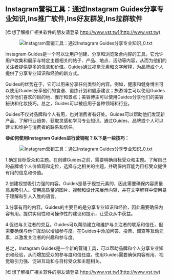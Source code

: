 ## **Instagram营销工具：通过Instagram Guides分享专业知识,Ins推广软件,Ins好友群发,Ins拉群软件**

[😍想了解推广相关软件的朋友请登录 http://www.vst.tw](http://www.vst.tw)

 <center><img src="https://vst.tw/MP4/tuiguang/png/7.png" alt="Instagram营销工具：通过Instagram Guides分享专业知识_0.txt"></center>

Instagram Guides是一个可以让用户创建、分享和浏览聚合内容的工具。它允许用户收集和展示与特定主题相关的帖子、产品、地点、活动等内容，从而为他们的关注者提供更多的信息和价值。Guides通过视觉元素和文字解释，为品牌或个人提供了分享专业知识和经验的新方式。

Guides的优势在于，它可以用来分享任何类型的内容。例如，健康和健身博主可以使用Guides分享他们的食谱、锻炼计划和健康建议；旅游博主可以使用Guides分享他们喜欢的目的地、餐厅和景点；美容博主可以使用Guides分享他们的美容秘诀和化妆技巧。总之，Guides可以被应用于各种领域和行业。

Guides不仅对品牌和个人有用，也对消费者有好处。Guides可以帮助他们发现新产品、了解行业趋势、获取灵感和学习专业知识。通过Guides，品牌或个人可以建立和维护与消费者的联系和信任。

**😄如何使用Instagram Guides进行营销呢？以下是一些技巧：**

 <center><img src="https://vst.tw/MP4/tuiguang/png/2.png" alt="Instagram营销工具：通过Instagram Guides分享专业知识_0.txt"></center>

1.确定目标受众和主题。在创建Guides之前，需要明确目标受众和主题。了解自己的品牌或个人价值观和定位，选择与之相关的主题，并确保内容能为目标受众提供有用的信息和价值。

2.创建视觉吸引力强的内容。Guides是基于视觉元素的，因此需要确保内容质量高且吸引人。使用高质量的图片、视频和设计来展示内容，并在文字解释中使用易于理解和引人入胜的语言。

3.分享有用的内容。Guides的主要目的是分享专业知识和经验，因此需要确保内容有用。提供实用性和可操作性的建议和提示，让受众从中获益。

4.促进与关注者的交互。Guides可以帮助建立和维护与关注者的联系和信任，但需要确保与他们互动以增加参与度。在Guides中添加问答、投票、调查等互动元素，以激发关注者的兴趣和参与度。

总之，Instagram Guides是一个新的营销工具，可以帮助品牌和个人分享专业知识和经验，从而增加受众的参与度和信任度。使用Guides需要确保内容有用、视觉吸引力强、促进互动和与目标受众和主题相关。

[😍想了解推广相关软件的朋友请登录 http://www.vst.tw](http://www.vst.tw)



